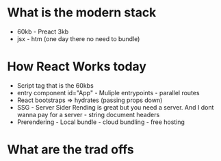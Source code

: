 

# What is the modern stack
- 60kb - Preact 3kb 
- jsx - htm (one day there no need to bundle)

# How React Works today
- Script tag that is the 60kbs
- entry component id="App" - Muliple entrypoints - parallel routes
- React bootstraps => hydrates (passing props down)
- SSG - Server Sider Rending is great but you need a server. And I dont wanna pay for a server - string document headers
- Prerendering - Local bundle - cloud bundling - free hosting



# What are the trad offs